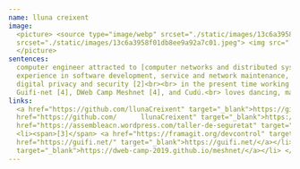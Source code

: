 ```yaml
---
name: lluna creixent
image:
  <picture> <source type="image/webp" srcset="./static/images/13c6a3958f01db8ee9a92a7c01.webp"> <source type="image/jpeg"
  srcset="./static/images/13c6a3958f01db8ee9a92a7c01.jpeg"> <img src="./static/images/13c6a3958f01db8ee9a92a7c01.jpeg"  alt="member image" class="member-img">
  </picture>
sentences:
  computer engineer attracted to [computer networks and distributed systems], [free sofware and social projects], [technical sovereignty]<br><br> with
  experience in software development, service and network maintenance, research [1], IT support for community organizations and workshop facilitation about
  digital privacy and security [2]<br><br> in the present time working as software engineer in CirclesUBI, and Devcontrol [3]. In the past contributed to
  Guifi·net [4], DWeb Camp Meshnet [4], and Cudú.<br> loves dancing, maths, nature, friends, tropikal mood, and collectivism<br>
links:
  <a href="https://github.com/llunaCreixent" target="_blank">https://github.com/llunaCreixent</a> <ul> <li><span>[1]</span> <a
  href="https://github.com/      llunaCreixent" target="_blank">https://dsg.ac.upc.edu/meshdapp</a></li> <li><span>[2]</span> <a
  href="https://assembleacn.wordpress.com/taller-de-seguretat" target="_blank">https://assembleacn.wordpress.com/taller-de-seguretat</a></li>
  <li><span>[3]</span> <a href="https://framagit.org/devcontrol" target="_blank">https://framagit.org/devcontrol</a></li><li><span>[4]</span> <a
  href="https://guifi.net/" target="_blank">https://guifi.net/</a></li><li><span>[5]</span> <a href="https://dweb-camp-2019.github.io/meshnet/"
  target="_blank">https://dweb-camp-2019.github.io/meshnet/</a></li> </ul>
---
```

